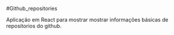 #Github_repositories


Aplicação em React para mostrar mostrar informações básicas de repositorios do github.
